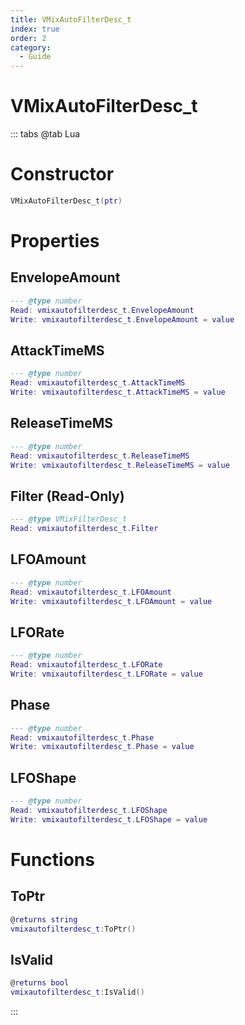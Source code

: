 ```yaml
---
title: VMixAutoFilterDesc_t
index: true
order: 2
category:
  - Guide
---
```


# VMixAutoFilterDesc_t

::: tabs
@tab Lua
# Constructor
```lua
VMixAutoFilterDesc_t(ptr)
```
# Properties
## EnvelopeAmount 
```lua
--- @type number
Read: vmixautofilterdesc_t.EnvelopeAmount
Write: vmixautofilterdesc_t.EnvelopeAmount = value
```
## AttackTimeMS 
```lua
--- @type number
Read: vmixautofilterdesc_t.AttackTimeMS
Write: vmixautofilterdesc_t.AttackTimeMS = value
```
## ReleaseTimeMS 
```lua
--- @type number
Read: vmixautofilterdesc_t.ReleaseTimeMS
Write: vmixautofilterdesc_t.ReleaseTimeMS = value
```
## Filter (Read-Only)
```lua
--- @type VMixFilterDesc_t
Read: vmixautofilterdesc_t.Filter
```
## LFOAmount 
```lua
--- @type number
Read: vmixautofilterdesc_t.LFOAmount
Write: vmixautofilterdesc_t.LFOAmount = value
```
## LFORate 
```lua
--- @type number
Read: vmixautofilterdesc_t.LFORate
Write: vmixautofilterdesc_t.LFORate = value
```
## Phase 
```lua
--- @type number
Read: vmixautofilterdesc_t.Phase
Write: vmixautofilterdesc_t.Phase = value
```
## LFOShape 
```lua
--- @type number
Read: vmixautofilterdesc_t.LFOShape
Write: vmixautofilterdesc_t.LFOShape = value
```
# Functions
## ToPtr
```lua
@returns string
vmixautofilterdesc_t:ToPtr()
```
## IsValid
```lua
@returns bool
vmixautofilterdesc_t:IsValid()
```

:::